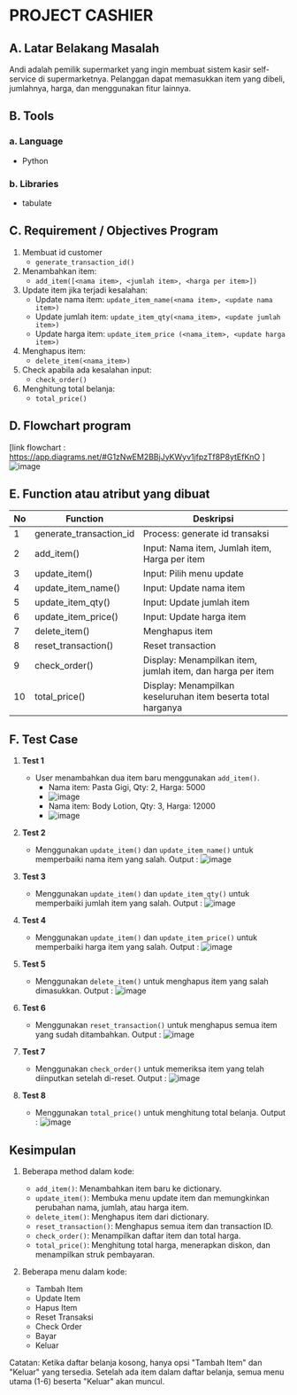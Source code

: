 # PROJECT CASHIER

## A. Latar Belakang Masalah
Andi adalah pemilik supermarket yang ingin membuat sistem kasir self-service di supermarketnya. Pelanggan dapat memasukkan item yang dibeli, jumlahnya, harga, dan menggunakan fitur lainnya.

## B. Tools
### a. Language
- Python
### b. Libraries
- tabulate

## C. Requirement / Objectives Program
1. Membuat id customer
   - `generate_transaction_id()`
2. Menambahkan item:
   - `add_item([<nama item>, <jumlah item>, <harga per item>])`
3. Update item jika terjadi kesalahan:
   - Update nama item: `update_item_name(<nama item>, <update nama item>)`
   - Update jumlah item: `update_item_qty(<nama_item>, <update jumlah item>)`
   - Update harga item: `update_item_price (<nama_item>, <update harga item>)`
4. Menghapus item:
   - `delete_item(<nama_item>)`
5. Check apabila ada kesalahan input:
   - `check_order()`
6. Menghitung total belanja:
   - `total_price()`

## D. Flowchart program
[link flowchart : https://app.diagrams.net/#G1zNwEM2BBjJyKWyv1jfpzTf8P8ytEfKnO ]
![image](https://github.com/robiardian/Python_Project_Pacmann-Super_Cashier/assets/75802585/e93cb430-78a5-420d-8735-4abeed08bd95)


## E. Function atau atribut yang dibuat

| No  | Function             | Deskripsi                             |
| --- | -------------------- | ------------------------------------- |
| 1   | generate_transaction_id | Process: generate id transaksi    |
| 2   | add_item()           | Input: Nama item, Jumlah item, Harga per item |
| 3   | update_item()        | Input: Pilih menu update             |
| 4   | update_item_name()   | Input: Update nama item              |
| 5   | update_item_qty()    | Input: Update jumlah item            |
| 6   | update_item_price()  | Input: Update harga item             |
| 7   | delete_item()        | Menghapus item                        |
| 8   | reset_transaction()  | Reset transaction                    |
| 9   | check_order()        | Display: Menampilkan item, jumlah item, dan harga per item |
| 10  | total_price()        | Display: Menampilkan keseluruhan item beserta total harganya |


## F. Test Case

1. **Test 1**
   - User menambahkan dua item baru menggunakan `add_item()`.
     - Nama item: Pasta Gigi, Qty: 2, Harga: 5000
     - ![image](https://github.com/robiardian/Python_Project_Pacmann-Super_Cashier/assets/75802585/67ce5b60-7cae-4773-acf2-4dcb8da5fb38)
     - Nama item: Body Lotion, Qty: 3, Harga: 12000
     - ![image](https://github.com/robiardian/Python_Project_Pacmann-Super_Cashier/assets/75802585/d697c3ec-a9b7-42e5-bfa9-4237fa612392)

    

2. **Test 2**
   - Menggunakan `update_item()` dan `update_item_name()` untuk memperbaiki nama item yang salah.
   Output :
   ![image](https://github.com/robiardian/Python_Project_Pacmann-Super_Cashier/assets/75802585/7da16a34-f19a-4fb0-8973-6797a69dd55d)

3. **Test 3**
   - Menggunakan `update_item()` dan `update_item_qty()` untuk memperbaiki jumlah item yang salah.
   Output :
   ![image](https://github.com/robiardian/Python_Project_Pacmann-Super_Cashier/assets/75802585/341e4855-561b-4bc4-9296-8b7c81eae99b)


4. **Test 4**
   - Menggunakan `update_item()` dan `update_item_price()` untuk memperbaiki harga item yang salah.
   Output :
   ![image](https://github.com/robiardian/Python_Project_Pacmann-Super_Cashier/assets/75802585/25234a06-393d-4d8d-86c0-9bc77f34463d)


5. **Test 5**
   - Menggunakan `delete_item()` untuk menghapus item yang salah dimasukkan.
   Output :
   ![image](https://github.com/robiardian/Python_Project_Pacmann-Super_Cashier/assets/75802585/8d5c3ee1-cff9-475e-8223-acce74a3b60f)

6. **Test 6**
   - Menggunakan `reset_transaction()` untuk menghapus semua item yang sudah ditambahkan.
   Output :
   ![image](https://github.com/robiardian/Python_Project_Pacmann-Super_Cashier/assets/75802585/998bb389-ed32-4cdf-878f-96e7c04d442d)

7. **Test 7**
   - Menggunakan `check_order()` untuk memeriksa item yang telah diinputkan setelah di-reset.
   Output :
   ![image](https://github.com/robiardian/Python_Project_Pacmann-Super_Cashier/assets/75802585/77208d07-77f3-450e-8d1b-7e9b2fa04f4a)

8. **Test 8**
   - Menggunakan `total_price()` untuk menghitung total belanja.
   Output :
   ![image](https://github.com/robiardian/Python_Project_Pacmann-Super_Cashier/assets/75802585/708903c1-f44d-4037-b0d6-39e39688f99c)

## Kesimpulan

1. Beberapa method dalam kode:
   - `add_item()`: Menambahkan item baru ke dictionary.
   - `update_item()`: Membuka menu update item dan memungkinkan perubahan nama, jumlah, atau harga item.
   - `delete_item()`: Menghapus item dari dictionary.
   - `reset_transaction()`: Menghapus semua item dan transaction ID.
   - `check_order()`: Menampilkan daftar item dan total harga.
   - `total_price()`: Menghitung total harga, menerapkan diskon, dan menampilkan struk pembayaran.

2. Beberapa menu dalam kode:
   - Tambah Item
   - Update Item
   - Hapus Item
   - Reset Transaksi
   - Check Order
   - Bayar
   - Keluar

Catatan: Ketika daftar belanja kosong, hanya opsi "Tambah Item" dan "Keluar" yang tersedia. Setelah ada item dalam daftar belanja, semua menu utama (1-6) beserta "Keluar" akan muncul.

